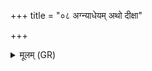+++
title = "०८ अग्न्याधेयम् अथो दीक्षा"

+++
<details><summary>मूलम् (GR)</summary>

अग्न्याधेयम् अथो दीक्षा  
कामप्रश् छन्दसा सह ।  
उत्सन्ना यज्ञाः सत्त्राण्य्  
उच्छिष्टे ऽधि समाहिताः ॥
</details>